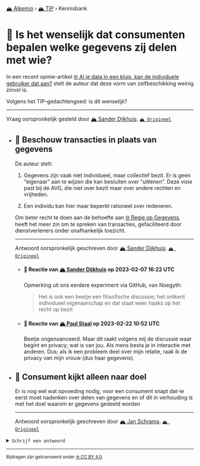 [🏔️ Alkemio](https://welcome.alkem.io/) › [🏔️ TIP](https://alkem.io/tip/dashboard) › Kennisbank
# 📄 Is het wenselijk dat consumenten bepalen welke gegevens zij delen met wie?
In een recent opinie-artikel [🌐 Al je data in een kluis, kan de individuele gebruiker dat aan?](https://publicspaces.net/2022/11/10/al-je-data-in-een-kluis-kan-de-individuele-gebruiker-dat-aan/) stelt de auteur dat deze vorm van zelfbeschikking weinig zinvol is.

Volgens het TIP-gedachtengoed: is dit wenselijk?

***
Vraag oorspronkelijk gesteld door [🏔️ Sander Dijkhuis](https://alkem.io/user/sander-dijkhuis-3912). [`🏔️ Origineel`](https://alkem.io/tip/collaboration/ishetwenselijkdat-8423)

- ## <a id="beschouwtransacties-3432"></a> 📌 Beschouw transacties in plaats van gegevens
  De auteur stelt:
  
  
  
  1. Gegevens zijn vaak niet individueel, maar collectief bezit. Er is geen “eigenaar” aan te wijzen die kan besluiten over “uitlenen”. Deze visie past bij de AVG, die niet over bezit maar over andere rechten en vrijheden.
  
  2. Een individu kan hier maar beperkt rationeel over redeneren.
  
  
  
  Om beter recht te doen aan de behoefte aan [🌐 Regie op Gegevens](https://www.digitaleoverheid.nl/overzicht-van-alle-onderwerpen/regie-op-gegevens/), heeft het meer zin om te spreken van transacties, gefaciliteerd door dienstverleners onder onafhankelijk toezicht.

  ***
  Antwoord oorspronkelijk geschreven door [🏔️ Sander Dijkhuis](https://alkem.io/user/sander-dijkhuis-3912).  [`🏔️ Origineel`](https://alkem.io/tip/collaboration/ishetwenselijkdat-8423/posts/beschouwtransacties-3432)

    - #### 💬 Reactie van [🏔️ Sander Dijkhuis](https://alkem.io/user/sander-dijkhuis-3912) op 2023-02-07 16:22 UTC
          
      Opmerking uit ons eerdere experiment via GitHub, van Noegyth:
      
      > Het is ook een beetje een filisofische discussie; het ontkent individueel eigenaarschap en dat staat weer haaks op het recht op bezit
    - #### 💬 Reactie van [🏔️ Paul Staal](https://alkem.io/user/paul-staal-854) op 2023-02-22 10:52 UTC
          
      Beetje ongenuanceerd. Maar dit raakt volgens mij de discussie waar begint en privacy; wat is van jou. Als mens besta je in interactie met anderen. Dus; als ik een probleem deel over mijn relatie, raak ik de privacy van mijn vrouw (dus haar gegevens).
- ## <a id="consumentkijktalle-5081"></a> 📌 Consument kijkt alleen naar doel
  Er is nog wel wat opvoeding nodig, voor een consument snapt dat-ie eerst moet nadenken over delen van gegevens en of dit in verhouding  is met het doel waarom er gegevens gedeeld worden

  ***
  Antwoord oorspronkelijk geschreven door [🏔️ Jan Schrama](https://alkem.io/user/jan-schrama-9261).  [`🏔️ Origineel`](https://alkem.io/tip/collaboration/ishetwenselijkdat-8423/posts/consumentkijktalle-5081)

<details><summary><code>Schrijf een antwoord</code></summary>

1. [Log in op Alkemio](https://identity.alkem.io/login).
2. Als je nog niet lid bent van de TIP-space, [vraag en wacht op toegang](https://alkem.io/tip/dashboard).
3. Ga naar de [vraag in Alkemio](https://alkem.io/tip/collaboration/ishetwenselijkdat-8423).
4. Klik op (+).
5. Neem kennis van de placeholder-tekst en verwijder deze.
6. Verstuur je antwoord.

Je antwoord verschijnt direct op Alkemio. Na synchronisatie verschijnt het ook hier.

</details>

* * *
<small>Bijdragen zijn gelicenseerd onder [🌐 CC BY 4.0](https://creativecommons.org/licenses/by/4.0/deed.nl).</small>
